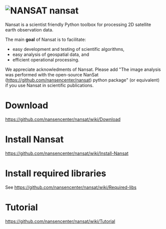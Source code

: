 ![NANSAT](http://nansencenter.github.io/nansat/images/nansat_logo.png)
nansat
======

Nansat is a scientist friendly Python toolbox for processing 2D satellite earth observation data.

The main **goal** of Nansat is to facilitate:

* easy development and testing of scientific algorithms,
* easy analysis of geospatial data, and
* efficient operational processing.

We appreciate acknowledments of Nansat. Please add "The image analysis was performed with
the open-source NanSat (https://github.com/nansencenter/nansat) python package" (or equivalent)
if you use Nansat in scientific publications.

Download
=========
https://github.com/nansencenter/nansat/wiki/Download


Install Nansat
==============
https://github.com/nansencenter/nansat/wiki/Install-Nansat


Install required libraries
==========================
See https://github.com/nansencenter/nansat/wiki/Required-libs


Tutorial
========
https://github.com/nansencenter/nansat/wiki/Tutorial
